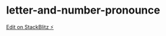 # letter-and-number-pronounce

[Edit on StackBlitz ⚡️](https://stackblitz.com/edit/web-platform-mq5p48)